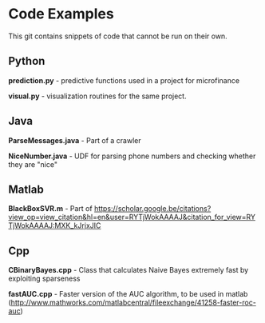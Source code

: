 # Code Examples
This git contains snippets of code that cannot be run on their own.

## Python
**prediction.py** - predictive functions used in a project for microfinance

**visual.py** - visualization routines for the same project.

## Java
**ParseMessages.java** - Part of a crawler

**NiceNumber.java** - UDF for parsing phone numbers and checking whether they are "nice"

## Matlab
**BlackBoxSVR.m** - Part of https://scholar.google.be/citations?view_op=view_citation&hl=en&user=RYTjWokAAAAJ&citation_for_view=RYTjWokAAAAJ:MXK_kJrjxJIC

## Cpp
**CBinaryBayes.cpp** - Class that calculates Naive Bayes extremely fast by exploiting sparseness

**fastAUC.cpp** - Faster version of the AUC algorithm, to be used in matlab (http://www.mathworks.com/matlabcentral/fileexchange/41258-faster-roc-auc)